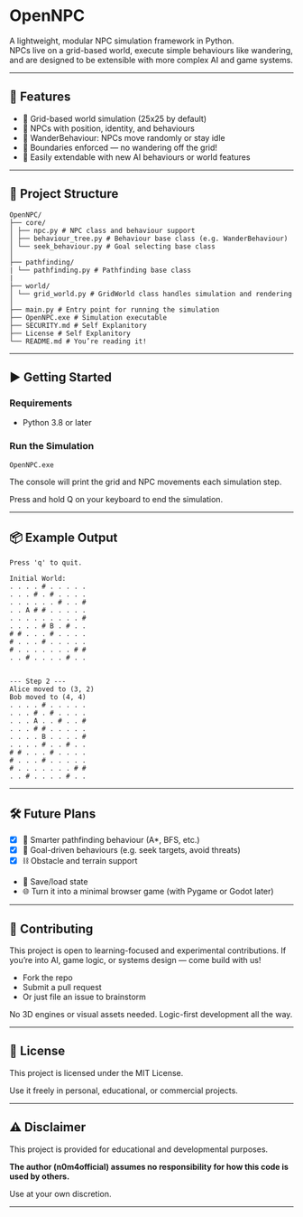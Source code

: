 # OpenNPC

A lightweight, modular NPC simulation framework in Python.  
NPCs live on a grid-based world, execute simple behaviours like wandering, and are designed to be extensible with more complex AI and game systems.

---

## 🧠 Features

- 🧱 Grid-based world simulation (25x25 by default)
- 🤖 NPCs with position, identity, and behaviours
- 🔁 WanderBehaviour: NPCs move randomly or stay idle
- 🚧 Boundaries enforced — no wandering off the grid!
- 🧩 Easily extendable with new AI behaviours or world features

---

## 📁 Project Structure

```
OpenNPC/
├── core/
│ ├── npc.py # NPC class and behaviour support
│ ├── behaviour_tree.py # Behaviour base class (e.g. WanderBehaviour)
│ └── seek_behaviour.py # Goal selecting base class
│
├── pathfinding/
| └── pathfinding.py # Pathfinding base class
|
├── world/
│ └── grid_world.py # GridWorld class handles simulation and rendering
│
├── main.py # Entry point for running the simulation
├── OpenNPC.exe # Simulation executable
├── SECURITY.md # Self Explanitory
├── License # Self Explanitory
└── README.md # You’re reading it!
```
---

## ▶️ Getting Started

### Requirements

- Python 3.8 or later

### Run the Simulation

```bash
OpenNPC.exe
```
The console will print the grid and NPC movements each simulation step.

Press and hold Q on your keyboard to end the simulation.

---

## 📦 Example Output
```
Press 'q' to quit.

Initial World:
. . . . # . . . . .
. . . # . # . . . .
. . . . . . # . . #
. . A # # . . . . .
. . . . . . . . . #
. . . . # B . # . .
# # . . . # . . . .
# . . . # . . . . .
# . . . . . . . # #
. . # . . . . # . .


--- Step 2 ---
Alice moved to (3, 2)
Bob moved to (4, 4)
. . . . # . . . . .
. . . # . # . . . .
. . . A . . # . . #
. . . # # . . . . .
. . . . B . . . . #
. . . . # . . # . .
# # . . . # . . . .
# . . . # . . . . .
# . . . . . . . # #
. . # . . . . # . .
```

---

## 🛠 Future Plans

- [x] 🧠 Smarter pathfinding behaviour (A*, BFS, etc.)
- [x] 🎯 Goal-driven behaviours (e.g. seek targets, avoid threats)
- [x] ⛓️ Obstacle and terrain support
- 📜 Save/load state
- 🌐 Turn it into a minimal browser game (with Pygame or Godot later)

---

## 🤝 Contributing
This project is open to learning-focused and experimental contributions.
If you’re into AI, game logic, or systems design — come build with us!

- Fork the repo
- Submit a pull request
- Or just file an issue to brainstorm

No 3D engines or visual assets needed. Logic-first development all the way.

---

## 📄 License
This project is licensed under the MIT License.

Use it freely in personal, educational, or commercial projects.

---

## ⚠️ Disclaimer
This project is provided for educational and developmental purposes.

**The author (n0m4official) assumes no responsibility for how this code is used by others.**

Use at your own discretion.

---

